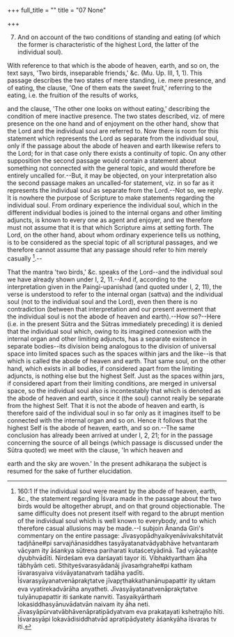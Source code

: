 +++
full_title = ""
title = "07 None"

+++


7. And on account of the two conditions of standing and eating (of which the former is characteristic of the highest Lord, the latter of the individual soul).

With reference to that which is the abode of heaven, earth, and so on, the text says, 'Two birds, inseparable friends,' &c. (Mu. Up. III, 1, 1). This passage describes the two states of mere standing, i.e. mere presence, and of eating, the clause, 'One of them eats the sweet fruit,' referring to the eating, i.e. the fruition of the results of works,

and the clause, 'The other one looks on without eating,' describing the condition of mere inactive presence. The two states described, viz. of mere presence on the one hand and of enjoyment on the other hand, show that the Lord and the individual soul are referred to. Now there is room for this statement which represents the Lord as separate from the individual soul, only if the passage about the abode of heaven and earth likewise refers to the Lord; for in that case only there exists a continuity of topic. On any other supposition the second passage would contain a statement about something not connected with the general topic, and would therefore be entirely uncalled for.--But, it may be objected, on your interpretation also the second passage makes an uncalled-for statement, viz. in so far as it represents the individual soul as separate from the Lord.--Not so, we reply. It is nowhere the purpose of Scripture to make statements regarding the individual soul. From ordinary experience the individual soul, which in the different individual bodies is joined to the internal organs and other limiting adjuncts, is known to every one as agent and enjoyer, and we therefore must not assume that it is that which Scripture aims at setting forth. The Lord, on the other hand, about whom ordinary experience tells us nothing, is to be considered as the special topic of all scriptural passages, and we therefore cannot assume that any passage should refer to him merely casually [^fn_174].--

[^fn_174]: 160:1 If the individual soul were meant by the abode of heaven, earth, &c., the statement regarding Īśvara made in the passage about the two birds would be altogether abrupt, and on that ground objectionable. The same difficulty does not present itself with regard to the abrupt mention of the individual soul which is well known to everybody, and to which therefore casual allusions may be made.--I subjoin Ānanda Giri's commentary on the entire passage: Jīvasyopādhyaikyenāvivakshitatvāt tadjñāne#pi sarvajñānasiddhes tasyāyatanatvādyabhāve hetvantaraṁ vācyam ity āśankya sūtreṇa pariharati kutaścetyādinā. Tad vyācashṭe dyubhvādīti. Nirdeśam eva darśayati tayor iti. Vibhaktyartham āha tābhyāṁ ceti. Sthityeśvarasyādanāj jīvasaṁgrahe#pi katham īśvarasyaiva viśvāyatanatvaṁ tadāha yadīti. Īśvarasyāyanatvenāprakr̥tatve jīvapr̥thakkathanānupapattir ity uktam eva vyatirekadvārāha anyatheti. Jīvasyāyatanatvenāprakr̥tatve tulyānupapattir iti śankate nanviti. Tasyaikyārthaṁ lokasiddhasyānuvādatvān naivam ity āha neti. Jīvasyāpūrvatvābhāvenāpratipādyatvam eva prakaṭayati kshetrajño hīti. Īśvarasyāpi lokavādisiddhatvād apratipādyatety āśankyāha īśvaras tv iti.

 That the mantra 'two birds,' &c. speaks of the Lord--and the individual soul we have already shown under I, 2, 11.--And if, according to the interpretation given in the Paingi-upanishad (and quoted under I, 2, 11), the verse is understood to refer to the internal organ (sattva) and the individual soul (not to the individual soul and the Lord), even then there is no contradiction (between that interpretation and our present averment that the individual soul is not the abode of heaven and earth).--How so?--Here (i.e. in the present Sūtra and the Sūtras immediately preceding) it is denied that the individual soul which, owing to its imagined connexion with the internal organ and other limiting adjuncts, has a separate existence in separate bodies--its division being analogous to the division of universal space into limited spaces such as the spaces within jars and the like--is that which is called the abode of heaven and earth. That same soul, on the other hand, which exists in all bodies, if considered apart from the limiting adjuncts, is nothing else but the highest Self. Just as the spaces within jars, if considered apart from their limiting conditions, are merged in universal space, so the individual soul also is incontestably that which is denoted as the abode of heaven and earth, since it (the soul) cannot really be separate from the highest Self. That it is not the abode of heaven and earth, is therefore said of the individual soul in so far only as it imagines itself to be connected with the internal organ and so on. Hence it follows that the highest Self is the abode of heaven, earth, and so on.--The same conclusion has already been arrived at under I, 2, 21; for in the passage concerning the source of all beings (which passage is discussed under the Sūtra quoted) we meet with the clause, 'In which heaven and

earth and the sky are woven.' In the present adhikaraṇa the subject is resumed for the sake of further elucidation.

